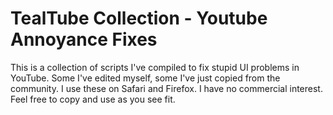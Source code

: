 # TealTube Collection - Youtube Annoyance Fixes

This is a collection of scripts I've compiled to fix stupid UI problems in YouTube.
Some I've edited myself, some I've just copied from the community. I use these on Safari and Firefox.
I have no commercial interest. Feel free to copy and use as you see fit.
